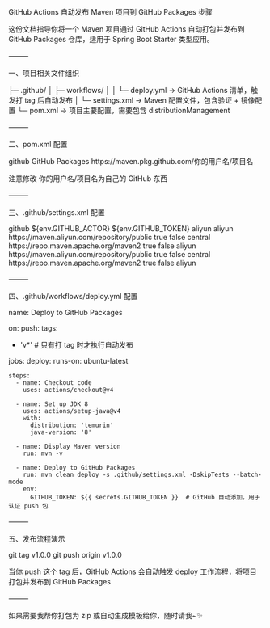 GitHub Actions 自动发布 Maven 项目到 GitHub Packages 步骤

这份文档指导你将一个 Maven 项目通过 GitHub Actions 自动打包并发布到 GitHub Packages 仓库，适用于 Spring Boot Starter 类型应用。

⸻

一、项目相关文件组织

├─ .github/
│   ├─ workflows/
│   │   └─ deploy.yml           → GitHub Actions 清单，触发打 tag 后自动发布
│   └─ settings.xml           → Maven 配置文件，包含验证 + 镜像配置
└─ pom.xml                  → 项目主要配置，需要包含 distributionManagement



⸻

二、pom.xml 配置

<distributionManagement>
    <repository>
        <id>github</id>
        <name>GitHub Packages</name>
        <url>https://maven.pkg.github.com/你的用户名/项目名</url>
    </repository>
</distributionManagement>

注意修改 你的用户名/项目名为自己的 GitHub 东西

⸻

三、.github/settings.xml 配置

<servers>
  <server>
    <id>github</id>
    <username>${env.GITHUB_ACTOR}</username>
    <password>${env.GITHUB_TOKEN}</password>
  </server>
</servers>

<profiles>
  <profile>
    <id>aliyun</id>
    <repositories>
      <repository>
        <id>aliyun</id>
        <url>https://maven.aliyun.com/repository/public</url>
        <releases><enabled>true</enabled></releases>
        <snapshots><enabled>false</enabled></snapshots>
      </repository>
      <repository>
        <id>central</id>
        <url>https://repo.maven.apache.org/maven2</url>
        <releases><enabled>true</enabled></releases>
        <snapshots><enabled>false</enabled></snapshots>
      </repository>
    </repositories>
    <pluginRepositories>
      <pluginRepository>
        <id>aliyun</id>
        <url>https://maven.aliyun.com/repository/public</url>
        <releases><enabled>true</enabled></releases>
        <snapshots><enabled>false</enabled></snapshots>
      </pluginRepository>
      <pluginRepository>
        <id>central</id>
        <url>https://repo.maven.apache.org/maven2</url>
        <releases><enabled>true</enabled></releases>
        <snapshots><enabled>false</enabled></snapshots>
      </pluginRepository>
    </pluginRepositories>
  </profile>
</profiles>

<activeProfiles>
  <activeProfile>aliyun</activeProfile>
</activeProfiles>



⸻

四、.github/workflows/deploy.yml 配置

name: Deploy to GitHub Packages

on:
push:
tags:
- 'v*'  # 只有打 tag 时才执行自动发布

jobs:
deploy:
runs-on: ubuntu-latest

    steps:
      - name: Checkout code
        uses: actions/checkout@v4

      - name: Set up JDK 8
        uses: actions/setup-java@v4
        with:
          distribution: 'temurin'
          java-version: '8'

      - name: Display Maven version
        run: mvn -v

      - name: Deploy to GitHub Packages
        run: mvn clean deploy -s .github/settings.xml -DskipTests --batch-mode
        env:
          GITHUB_TOKEN: ${{ secrets.GITHUB_TOKEN }}  # GitHub 自动添加，用于认证 push 包



⸻

五、发布流程演示

git tag v1.0.0
git push origin v1.0.0

当你 push 这个 tag 后，GitHub Actions 会自动触发 deploy 工作流程，将项目打包并发布到 GitHub Packages

⸻

如果需要我帮你打包为 zip 或自动生成模板给你，随时请我~✨